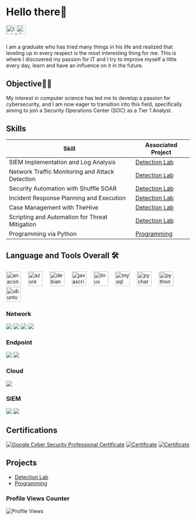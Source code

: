 
# Hello there👋

<div align="left">
  <a href="https://www.linkedin.com/in/arslan-akbulat-b6287120a/" target="_blank">
    <img src="https://img.shields.io/static/v1?message=LinkedIn&logo=linkedin&label=&color=0077B5&logoColor=white&labelColor=&style=for-the-badge" height="25" alt="linkedin logo"  />
  </a>
  <a href="https://discordapp.com/users/719646900457963613" target="_blank">
    <img src="https://img.shields.io/static/v1?message=Discord&logo=discord&label=&color=7289DA&logoColor=white&labelColor=&style=for-the-badge" height="25" alt="discord logo"  />
  </a>
</div>

###

I am a graduate who has tried many things in his life and realized that leveling up in every respect is the most interesting thing for me. 
This is where I discovered my passion for IT and I try to improve myself a little every day, learn and have an influence on it in the future.

## Objective👩‍💻

My interest in computer science has led me to develop a passion for cybersecurity, and I am now eager to transition into this field, specifically aiming to join a Security Operations Center (SOC) as a Tier 1 Analyst.

## Skills

| Skill                                               | Associated Project         |
|-----------------------------------------------------|----------------------------|
| SIEM Implementation and Log Analysis                | <a href="https://github.com/SeriousAar/Detection-Lab/tree/main">Detection Lab</a>|
| Network Traffic Monitoring and Attack Detection     | <a href="https://github.com/SeriousAar/Detection-Lab/tree/main">Detection Lab</a>|
| Security Automation with Shuffle SOAR               | <a href="https://github.com/SeriousAar/Detection-Lab/tree/main">Detection Lab</a>|
| Incident Response Planning and Execution            | <a href="https://github.com/SeriousAar/Detection-Lab/tree/main">Detection Lab</a>|
| Case Management with TheHive                        | <a href="https://github.com/SeriousAar/Detection-Lab/tree/main">Detection Lab</a>|
| Scripting and Automation for Threat Mitigation      | <a href="https://github.com/SeriousAar/Detection-Lab/tree/main">Detection Lab</a>|
| Programming via Python                              | <a href="https://github.com/SeriousAar/Programming">Programming</a>|


## Language and Tools Overall 🛠

###

<div align="left">
  <img src="https://cdn.jsdelivr.net/gh/devicons/devicon/icons/anaconda/anaconda-original.svg" height="40" alt="anaconda logo"  />
  <img width="12" />
  <img src="https://cdn.jsdelivr.net/gh/devicons/devicon/icons/azure/azure-original.svg" height="40" alt="azure logo"  />
  <img width="12" />
  <img src="https://cdn.jsdelivr.net/gh/devicons/devicon/icons/debian/debian-original.svg" height="40" alt="debian logo"  />
  <img width="12" />
  <img src="https://cdn.jsdelivr.net/gh/devicons/devicon/icons/javascript/javascript-original.svg" height="40" alt="javascript logo"  />
  <img width="12" />
  <img src="https://cdn.jsdelivr.net/gh/devicons/devicon/icons/linux/linux-original.svg" height="40" alt="linux logo"  />
  <img width="12" />
  <img src="https://cdn.jsdelivr.net/gh/devicons/devicon/icons/mysql/mysql-original.svg" height="40" alt="mysql logo"  />
  <img width="12" />
  <img src="https://cdn.jsdelivr.net/gh/devicons/devicon/icons/pycharm/pycharm-original.svg" height="40" alt="pycharm logo"  />
  <img width="12" />
  <img src="https://cdn.jsdelivr.net/gh/devicons/devicon/icons/python/python-original.svg" height="40" alt="python logo"  />
  <img width="12" />
  <img src="https://cdn.jsdelivr.net/gh/devicons/devicon/icons/ubuntu/ubuntu-plain.svg" height="40" alt="ubuntu logo"  />
</div>

###

### Network
<div>
    <img src="https://img.shields.io/badge/-Wireshark-1679A7?&style=for-the-badge&logo=Wireshark&logoColor=white" />
    <img src="https://img.shields.io/badge/-Nmap-2C3539?style=for-the-badge&logo=Nmap&logoColor=white" />
    <img src="https://img.shields.io/badge/-Metasploit-2C3539?style=for-the-badge&logo=Metasploit&logoColor=white" />
    <img src="https://img.shields.io/badge/-Kali_Linux-557C94?style=for-the-badge&logo=kalilinux&logoColor=white" />
</div>

### Endpoint
<div>
    <img src="https://img.shields.io/badge/-Microsoft_Defender_for_Endpoint-00A4EF?&style=for-the-badge&logo=Microsoft&logoColor=white" />
    <img src="https://img.shields.io/badge/-Avast-4A8AC2?style=for-the-badge&logo=Avast&logoColor=white" />
</div>

### Cloud
<div>
    <img src="https://img.shields.io/badge/-DigitalOcean-0080FF?style=for-the-badge&logo=digitalocean&logoColor=white" />
</div>


### SIEM
<div>
    <img src="https://img.shields.io/badge/-Splunk-000000?&style=for-the-badge&logo=Splunk&logoColor=white" />
    <img src="https://img.shields.io/badge/-Elastic-005571?&style=for-the-badge&logo=Elastic&logoColor=white" />
</div>

## Certifications

<div>

[![Google Cyber Security Professional Certificate](https://img.shields.io/badge/-Google_Cyber_Security_Professional_Certificate-4285F4?style=for-the-badge&logo=google&logoColor=white)](https://www.coursera.org/account/accomplishments/professional-cert/JSRF7G2BMFKQ)
[![Certificate](https://img.shields.io/badge/Udemy-Certificate-9B4F96?style=for-the-badge)](https://www.udemy.com/certificate/UC-2a6a418c-234e-46a7-ac3e-621200c22669/)
[![Certificate](https://img.shields.io/badge/Udemy-Certificate-9B4F96?style=for-the-badge)](https://www.udemy.com/certificate/UC-5b30e25e-d7d1-438c-8691-d2c8f42134f4/)

</div>


## Projects
- <a href="https://github.com/SeriousAar/Detection-Lab/tree/main">Detection Lab</a>
- <a href="https://github.com/SeriousAar/Programming">Programming</a>



### Profile Views Counter

![Profile Views](https://komarev.com/ghpvc/?username=SeriousAar&color=brightgreen&style=flat-square)



